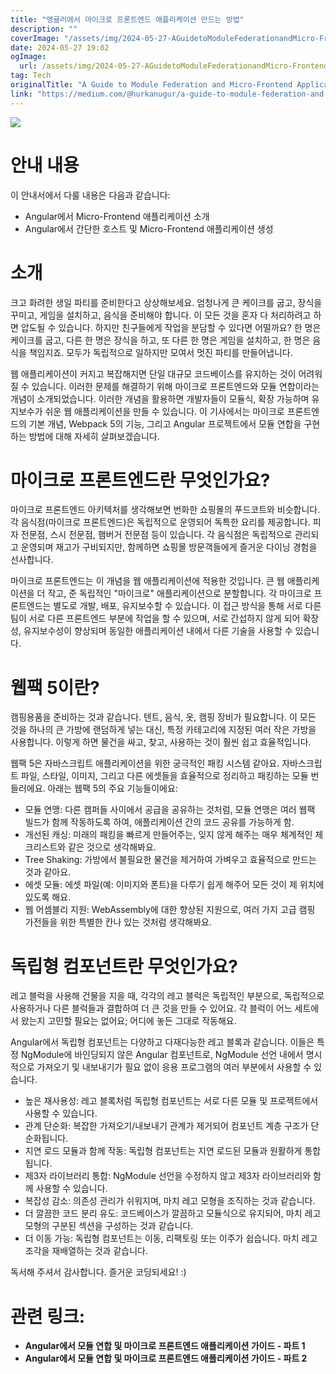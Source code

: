```yaml
---
title: "앵귤러에서 마이크로 프론트엔드 애플리케이션 만드는 방법"
description: ""
coverImage: "/assets/img/2024-05-27-AGuidetoModuleFederationandMicro-FrontendApplicationsinAngularPart1_0.png"
date: 2024-05-27 19:02
ogImage: 
  url: /assets/img/2024-05-27-AGuidetoModuleFederationandMicro-FrontendApplicationsinAngularPart1_0.png
tag: Tech
originalTitle: "A Guide to Module Federation and Micro-Frontend Applications in Angular — Part 1"
link: "https://medium.com/@hurkanugur/a-guide-to-module-federation-and-micro-frontend-applications-in-angular-part-1-1ec0a62191b5"
---
```



<img src="/assets/img/2024-05-27-AGuidetoModuleFederationandMicro-FrontendApplicationsinAngularPart1_0.png" />

# 안내 내용

이 안내서에서 다룰 내용은 다음과 같습니다:

- Angular에서 Micro-Frontend 애플리케이션 소개
- Angular에서 간단한 호스트 및 Micro-Frontend 애플리케이션 생성

<div class="content-ad"></div>

# 소개

크고 화려한 생일 파티를 준비한다고 상상해보세요. 엄청나게 큰 케이크를 굽고, 장식을 꾸미고, 게임을 설치하고, 음식을 준비해야 합니다. 이 모든 것을 혼자 다 처리하려고 하면 압도될 수 있습니다. 하지만 친구들에게 작업을 분담할 수 있다면 어떨까요? 한 명은 케이크를 굽고, 다른 한 명은 장식을 하고, 또 다른 한 명은 게임을 설치하고, 한 명은 음식을 책임지죠. 모두가 독립적으로 일하지만 모여서 멋진 파티를 만들어냅니다.

웹 애플리케이션이 커지고 복잡해지면 단일 대규모 코드베이스를 유지하는 것이 어려워질 수 있습니다. 이러한 문제를 해결하기 위해 마이크로 프론트엔드와 모듈 연합이라는 개념이 소개되었습니다. 이러한 개념을 활용하면 개발자들이 모듈식, 확장 가능하며 유지보수가 쉬운 웹 애플리케이션을 만들 수 있습니다. 이 기사에서는 마이크로 프론트엔드의 기본 개념, Webpack 5의 기능, 그리고 Angular 프로젝트에서 모듈 연합을 구현하는 방법에 대해 자세히 살펴보겠습니다.

# 마이크로 프론트엔드란 무엇인가요?

<div class="content-ad"></div>

마이크로 프론트엔드 아키텍처를 생각해보면 번화한 쇼핑몰의 푸드코트와 비슷합니다. 각 음식점(마이크로 프론트엔드)은 독립적으로 운영되어 독특한 요리를 제공합니다. 피자 전문점, 스시 전문점, 햄버거 전문점 등이 있습니다. 각 음식점은 독립적으로 관리되고 운영되며 재고가 구비되지만, 함께하면 쇼핑몰 방문객들에게 즐거운 다이닝 경험을 선사합니다.

마이크로 프론트엔드는 이 개념을 웹 애플리케이션에 적용한 것입니다. 큰 웹 애플리케이션을 더 작고, 준 독립적인 "마이크로" 애플리케이션으로 분할합니다. 각 마이크로 프론트엔드는 별도로 개발, 배포, 유지보수할 수 있습니다. 이 접근 방식을 통해 서로 다른 팀이 서로 다른 프론트엔드 부분에 작업을 할 수 있으며, 서로 간섭하지 않게 되어 확장성, 유지보수성이 향상되며 동일한 애플리케이션 내에서 다른 기술을 사용할 수 있습니다.

# 웹팩 5이란?

캠핑용품을 준비하는 것과 같습니다. 텐트, 음식, 옷, 캠핑 장비가 필요합니다. 이 모든 것을 하나의 큰 가방에 랜덤하게 넣는 대신, 특정 카테고리에 지정된 여러 작은 가방을 사용합니다. 이렇게 하면 물건을 싸고, 찾고, 사용하는 것이 훨씬 쉽고 효율적입니다.

<div class="content-ad"></div>

웹팩 5은 자바스크립트 애플리케이션을 위한 궁극적인 패킹 시스템 같아요. 자바스크립트 파일, 스타일, 이미지, 그리고 다른 에셋들을 효율적으로 정리하고 패킹하는 모듈 번들러에요. 아래는 웹팩 5의 주요 기능들이에요:

- 모듈 연맹: 다른 캠퍼들 사이에서 공급을 공유하는 것처럼, 모듈 연맹은 여러 웹팩 빌드가 함께 작동하도록 하여, 애플리케이션 간의 코드 공유를 가능하게 함.
- 개선된 캐싱: 미래의 패킹을 빠르게 만들어주는, 잊지 않게 해주는 매우 체계적인 체크리스트와 같은 것으로 생각해봐요.
- Tree Shaking: 가방에서 불필요한 물건을 제거하여 가벼우고 효율적으로 만드는 것과 같아요.
- 에셋 모듈: 에셋 파일(예: 이미지와 폰트)을 다루기 쉽게 해주어 모든 것이 제 위치에 있도록 해요.
- 웹 어셈블리 지원: WebAssembly에 대한 향상된 지원으로, 여러 가지 고급 캠핑 가전들을 위한 특별한 칸나 있는 것처럼 생각해봐요.

# 독립형 컴포넌트란 무엇인가요?

레고 블럭을 사용해 건물을 지을 때, 각각의 레고 블럭은 독립적인 부분으로, 독립적으로 사용하거나 다른 블럭들과 결합하여 더 큰 것을 만들 수 있어요. 각 블럭이 어느 세트에서 왔는지 고민할 필요는 없어요; 어디에 놓든 그대로 작동해요.

<div class="content-ad"></div>

Angular에서 독립형 컴포넌트는 다양하고 다재다능한 레고 블록과 같습니다. 이들은 특정 NgModule에 바인딩되지 않은 Angular 컴포넌트로, NgModule 선언 내에서 명시적으로 가져오기 및 내보내기가 필요 없이 응용 프로그램의 여러 부분에서 사용할 수 있습니다.

- 높은 재사용성: 레고 블록처럼 독립형 컴포넌트는 서로 다른 모듈 및 프로젝트에서 사용할 수 있습니다.
- 관계 단순화: 복잡한 가져오기/내보내기 관계가 제거되어 컴포넌트 계층 구조가 단순화됩니다.
- 지연 로드 모듈과 함께 작동: 독립형 컴포넌트는 지연 로드된 모듈과 원활하게 통합됩니다.
- 제3자 라이브러리 통합: NgModule 선언을 수정하지 않고 제3자 라이브러리와 함께 사용할 수 있습니다.
- 복잡성 감소: 의존성 관리가 쉬워지며, 마치 레고 모형을 조직하는 것과 같습니다.
- 더 깔끔한 코드 분리 유도: 코드베이스가 깔끔하고 모듈식으로 유지되어, 마치 레고 모형의 구분된 섹션을 구성하는 것과 같습니다.
- 더 이동 가능: 독립형 컴포넌트는 이동, 리팩토링 또는 이주가 쉽습니다. 마치 레고 조각을 재배열하는 것과 같습니다.

독서해 주셔서 감사합니다. 즐거운 코딩되세요! :)

# 관련 링크:

<div class="content-ad"></div>

- **Angular에서 모듈 연합 및 마이크로 프론트엔드 애플리케이션 가이드 - 파트 1**  
- **Angular에서 모듈 연합 및 마이크로 프론트엔드 애플리케이션 가이드 - 파트 2**  